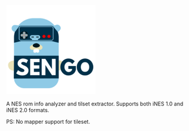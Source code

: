 <img src="https://github.com/drpaneas/sengo/blob/main/sengo-logo.png?sanitize=true" alt="Sengo" width="240">

A NES rom info analyzer and tilset extractor.
Supports both iNES 1.0 and iNES 2.0 formats.

PS: No mapper support for tileset.
